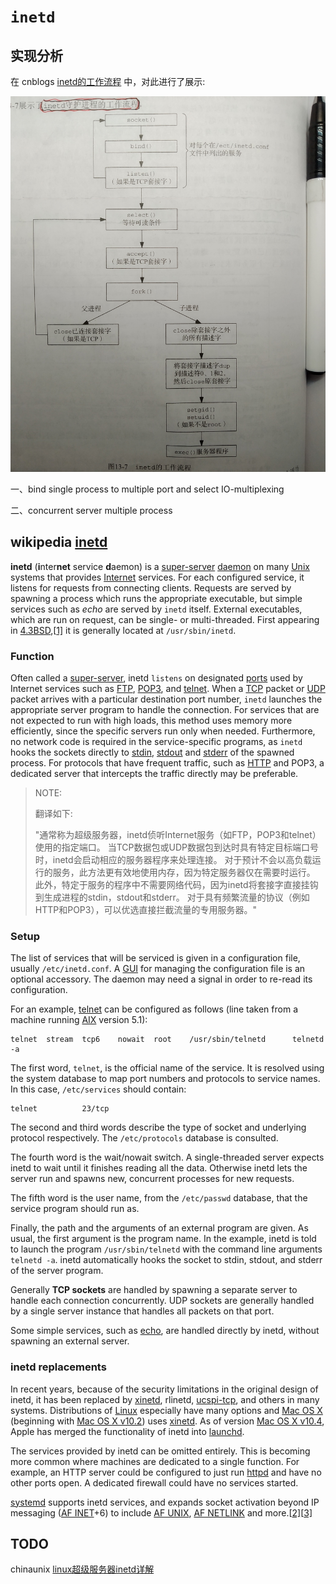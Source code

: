 # `inetd`

## 实现分析

在 cnblogs [inetd的工作流程](https://www.cnblogs.com/soldierback/p/10755656.html) 中，对此进行了展示:

![](./1249281-20190423121636880-1508190327.jpg)

一、bind single process to multiple port and select IO-multiplexing

二、concurrent server multiple process







## wikipedia [inetd](https://en.wikipedia.org/wiki/Inetd)

**inetd** (**i**nter**net** service **d**aemon) is a [super-server](https://en.wikipedia.org/wiki/Super-server) [daemon](https://en.wikipedia.org/wiki/Daemon_(computer_software)) on many [Unix](https://en.wikipedia.org/wiki/Unix) systems that provides [Internet](https://en.wikipedia.org/wiki/Internet) services. For each configured service, it listens for requests from connecting clients. Requests are served by spawning a process which runs the appropriate executable, but simple services such as *echo* are served by `inetd` itself. External executables, which are run on request, can be single- or multi-threaded. First appearing in [4.3BSD](https://en.wikipedia.org/wiki/BSD),[[1\]](https://en.wikipedia.org/wiki/Inetd#cite_note-1) it is generally located at `/usr/sbin/inetd`.



### Function

Often called a [super-server](https://en.wikipedia.org/wiki/Super-server), inetd `listens` on designated [ports](https://en.wikipedia.org/wiki/TCP_and_UDP_port) used by Internet services such as [FTP](https://en.wikipedia.org/wiki/File_Transfer_Protocol), [POP3](https://en.wikipedia.org/wiki/POP3), and [telnet](https://en.wikipedia.org/wiki/Telnet). When a [TCP](https://en.wikipedia.org/wiki/Transmission_Control_Protocol) packet or [UDP](https://en.wikipedia.org/wiki/User_Datagram_Protocol) packet arrives with a particular destination port number, `inetd` launches the appropriate server program to handle the connection. For services that are not expected to run with high loads, this method uses memory more efficiently, since the specific servers run only when needed. Furthermore, no network code is required in the service-specific programs, as `inetd` hooks the sockets directly to [stdin](https://en.wikipedia.org/wiki/Stdin), [stdout](https://en.wikipedia.org/wiki/Stdout) and [stderr](https://en.wikipedia.org/wiki/Stderr) of the spawned process. For protocols that have frequent traffic, such as [HTTP](https://en.wikipedia.org/wiki/HTTP) and POP3, a dedicated server that intercepts the traffic directly may be preferable.

> NOTE: 
>
> 翻译如下:
>
> "通常称为超级服务器，inetd侦听Internet服务（如FTP，POP3和telnet）使用的指定端口。 当TCP数据包或UDP数据包到达时具有特定目标端口号时，inetd会启动相应的服务器程序来处理连接。 对于预计不会以高负载运行的服务，此方法更有效地使用内存，因为特定服务器仅在需要时运行。 此外，特定于服务的程序中不需要网络代码，因为inetd将套接字直接挂钩到生成进程的stdin，stdout和stderr。 对于具有频繁流量的协议（例如HTTP和POP3），可以优选直接拦截流量的专用服务器。"

### Setup

The list of services that will be serviced is given in a configuration file, usually `/etc/inetd.conf`. A [GUI](https://en.wikipedia.org/wiki/GUI) for managing the configuration file is an optional accessory. The daemon may need a signal in order to re-read its configuration. 

For an example, [telnet](https://en.wikipedia.org/wiki/Telnet) can be configured as follows (line taken from a machine running [AIX](https://en.wikipedia.org/wiki/AIX_operating_system) version 5.1):

```shell
telnet  stream  tcp6    nowait  root    /usr/sbin/telnetd      telnetd -a
```

The first word, `telnet`, is the official name of the service. It is resolved using the system database to map port numbers and protocols to service names. In this case, `/etc/services` should contain:

```shell
telnet          23/tcp
```

The second and third words describe the type of socket and underlying protocol respectively. The `/etc/protocols` database is consulted.

The fourth word is the wait/nowait switch. A single-threaded server expects inetd to wait until it finishes reading all the data. Otherwise inetd lets the server run and spawns new, concurrent processes for new requests.

The fifth word is the user name, from the `/etc/passwd` database, that the service program should run as.

Finally, the path and the arguments of an external program are given. As usual, the first argument is the program name. In the example, inetd is told to launch the program `/usr/sbin/telnetd` with the command line arguments `telnetd -a`. inetd automatically hooks the socket to stdin, stdout, and stderr of the server program.

Generally **TCP sockets** are handled by spawning a separate server to handle each connection concurrently. UDP sockets are generally handled by a single server instance that handles all packets on that port.

Some simple services, such as [echo](https://en.wikipedia.org/wiki/Echo_protocol), are handled directly by inetd, without spawning an external server.



### inetd replacements

In recent years, because of the security limitations in the original design of inetd, it has been replaced by [xinetd](https://en.wikipedia.org/wiki/Xinetd), rlinetd, [ucspi-tcp](https://en.wikipedia.org/wiki/Ucspi-tcp), and others in many systems. Distributions of [Linux](https://en.wikipedia.org/wiki/Linux) especially have many options and [Mac OS X](https://en.wikipedia.org/wiki/Mac_OS_X) (beginning with [Mac OS X v10.2](https://en.wikipedia.org/wiki/Mac_OS_X_v10.2)) uses [xinetd](https://en.wikipedia.org/wiki/Xinetd). As of version [Mac OS X v10.4](https://en.wikipedia.org/wiki/Mac_OS_X_v10.4), Apple has merged the functionality of inetd into [launchd](https://en.wikipedia.org/wiki/Launchd).

The services provided by inetd can be omitted entirely. This is becoming more common where machines are dedicated to a single function. For example, an HTTP server could be configured to just run [httpd](https://en.wikipedia.org/wiki/Httpd) and have no other ports open. A dedicated firewall could have no services started.

[systemd](https://en.wikipedia.org/wiki/Systemd) supports inetd services, and expands socket activation beyond IP messaging ([AF INET](https://en.wikipedia.org/wiki/AF_INET)+6) to include [AF UNIX](https://en.wikipedia.org/w/index.php?title=AF_UNIX&action=edit&redlink=1), [AF NETLINK](https://en.wikipedia.org/w/index.php?title=AF_NETLINK&action=edit&redlink=1) and more.[[2\]](https://en.wikipedia.org/wiki/Inetd#cite_note-2)[[3\]](https://en.wikipedia.org/wiki/Inetd#cite_note-3)



## TODO

chinaunix [linux超级服务器inetd详解](http://blog.chinaunix.net/uid-21411227-id-1826876.html)